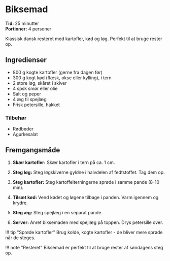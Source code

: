 # Biksemad

**Tid:** 25 minutter  
**Portioner:** 4 personer

Klassisk dansk resteret med kartofler, kød og løg. Perfekt til at bruge rester op.

## Ingredienser

- 800 g kogte kartofler (gerne fra dagen før)
- 300 g kogt kød (flæsk, okse eller kylling), i tern
- 2 store løg, skåret i skiver
- 4 spsk smør eller olie
- Salt og peper
- 4 æg til spejlæg
- Frisk petersille, hakket

### Tilbehør
- Rødbeder
- Agurkesalat

## Fremgangsmåde

1. **Skær kartofler:** Skær kartofler i tern på ca. 1 cm.

2. **Steg løg:** Steg løgskiverne gyldne i halvdelen af fedtstoffet. Tag dem op.

3. **Steg kartofler:** Steg kartoffelterningerne sprøde i samme pande (8-10 min).

4. **Tilsæt kød:** Vend kødet og løgene tilbage i panden. Varm igennem og krydre.

5. **Steg æg:** Steg spejlæg i en separat pande.

6. **Server:** Anret biksemaden med spejlæg på toppen. Drys petersille over.

!!! tip "Sprøde kartofler"
    Brug kolde, kogte kartofler - de bliver mere sprøde når de steges.

!!! note "Resteret"
    Biksemad er perfekt til at bruge rester af søndagens steg op.